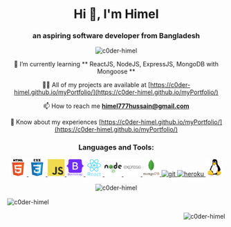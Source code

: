 <h1 align="center">Hi 👋, I'm Himel</h1>
<h3 align="center">an aspiring software developer from Bangladesh</h3>
<p align="center"> <img src="https://komarev.com/ghpvc/?username=c0der-himel&label=Profile%20views&color=0e75b6&style=flat" alt="c0der-himel" /> </p>

<div align="center">
 🌱 I’m currently learning ** ReactJS, NodeJS, ExpressJS, MongoDB with Mongoose **

 👨‍💻 All of my projects are available at [https://c0der-himel.github.io/myPortfolio/](https://c0der-himel.github.io/myPortfolio/)

 📫 How to reach me **himel777hussain@gmail.com**

 📄 Know about my experiences [https://c0der-himel.github.io/myPortfolio/](https://c0der-himel.github.io/myPortfolio/)
</div>

<h3 align="center">Languages and Tools:</h3>
<p align="center">
 <a href="https://www.w3.org/html/" target="_blank"> <img src="https://raw.githubusercontent.com/devicons/devicon/master/icons/html5/html5-original-wordmark.svg" alt="html5" width="40" height="40"/> </a> 
 <a href="https://www.w3schools.com/css/" target="_blank"> <img src="https://raw.githubusercontent.com/devicons/devicon/master/icons/css3/css3-original-wordmark.svg" alt="css3" width="40" height="40"/> </a> 
 <a href="https://developer.mozilla.org/en-US/docs/Web/JavaScript" target="_blank"> <img src="https://raw.githubusercontent.com/devicons/devicon/master/icons/javascript/javascript-original.svg" alt="javascript" width="40" height="40"/> </a> 
 <a href="https://getbootstrap.com" target="_blank"> <img src="https://raw.githubusercontent.com/devicons/devicon/master/icons/bootstrap/bootstrap-plain-wordmark.svg" alt="bootstrap" width="40" height="40"/> </a> 
 <a href="https://reactjs.org/" target="_blank"> <img src="https://raw.githubusercontent.com/devicons/devicon/master/icons/react/react-original-wordmark.svg" alt="react" width="40" height="40"/> </a> 
 <a href="https://nodejs.org" target="_blank"> <img src="https://raw.githubusercontent.com/devicons/devicon/master/icons/nodejs/nodejs-original-wordmark.svg" alt="nodejs" width="40" height="40"/> </a> 
 <a href="https://expressjs.com" target="_blank"> <img src="https://raw.githubusercontent.com/devicons/devicon/master/icons/express/express-original-wordmark.svg" alt="express" width="40" height="40"/> </a> 
 <a href="https://www.mongodb.com/" target="_blank"> <img src="https://raw.githubusercontent.com/devicons/devicon/master/icons/mongodb/mongodb-original-wordmark.svg" alt="mongodb" width="40" height="40"/> </a>
 <a href="https://git-scm.com/" target="_blank"> <img src="https://www.vectorlogo.zone/logos/git-scm/git-scm-icon.svg" alt="git" width="40" height="40"/> </a> 
 <a href="https://heroku.com" target="_blank"> <img src="https://www.vectorlogo.zone/logos/heroku/heroku-icon.svg" alt="heroku" width="40" height="40"/> </a> 
 <a href="https://www.linux.org/" target="_blank"> <img src="https://raw.githubusercontent.com/devicons/devicon/master/icons/linux/linux-original.svg" alt="linux" width="40" height="40"/> </a>  
</p>

<p align="center"><img align="center" src="https://github-readme-stats.vercel.app/api/top-langs?username=c0der-himel&show_icons=true&locale=en&layout=compact" alt="c0der-himel" /></p>
<p align="left"><img align="center" src="https://github-readme-streak-stats.herokuapp.com/?user=c0der-himel&" alt="c0der-himel" /></p>
<p align="right">&nbsp;<img align="center" src="https://github-readme-stats.vercel.app/api?username=c0der-himel&show_icons=true&locale=en" alt="c0der-himel" /></p>
